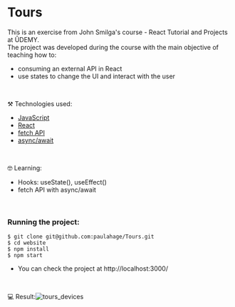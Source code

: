 # Tours

This is an exercise from John Smilga's course - React Tutorial and Projects at ÛDEMY.<br/>
The project was developed during the course with the main objective of teaching how to: 
- consuming an external API in React
- use states to change the UI and interact with the user

<br/>

⚒️ Technologies used:

- [JavaScript](https://www.javascript.com/)
- [React](https://reactjs.org/)
- [fetch API](https://developer.mozilla.org/en-US/docs/Web/API/Fetch_API/Using_Fetch)
- [async/await](https://developer.mozilla.org/en-US/docs/Web/JavaScript/Reference/Statements/async_function)



<br/>

🤓 Learning:

- Hooks: useState(), useEffect()
- fetch API with async/await

<br/>

### Running the project:

```
$ git clone git@github.com:paulahage/Tours.git
$ cd website
$ npm install
$ npm start
```
- You can check the project at http://localhost:3000/

<br/>

💻 Result:![tours_devices](https://user-images.githubusercontent.com/84124999/206172555-6c8c2aa9-faf0-473b-b60a-1dca8a52134d.gif)
